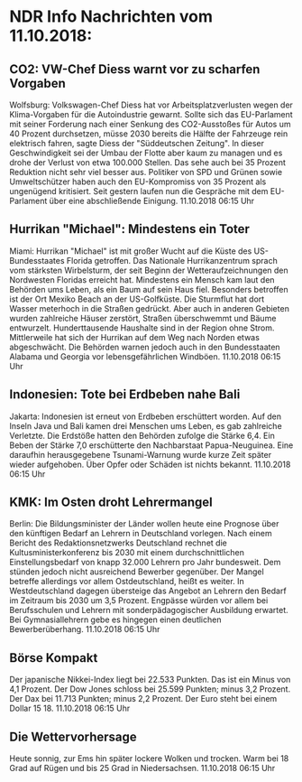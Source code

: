 # NDR Info Nachrichten vom 11.10.2018:


## CO2: VW-Chef Diess warnt vor zu scharfen Vorgaben
Wolfsburg: Volkswagen-Chef Diess hat vor Arbeitsplatzverlusten wegen der Klima-Vorgaben für die Autoindustrie gewarnt. Sollte sich das EU-Parlament mit seiner Forderung nach einer Senkung des CO2-Ausstoßes für Autos um 40 Prozent durchsetzen, müsse 2030 bereits die Hälfte der Fahrzeuge rein elektrisch fahren, sagte Diess der "Süddeutschen Zeitung". In dieser Geschwindigkeit sei der Umbau der Flotte aber kaum zu managen und es drohe der Verlust von etwa 100.000 Stellen. Das sehe auch bei 35 Prozent Reduktion nicht sehr viel besser aus. Politiker von SPD und Grünen sowie Umweltschützer haben auch den EU-Kompromiss von 35 Prozent als ungenügend kritisiert. Seit gestern laufen nun die Gespräche mit dem EU-Parlament über eine abschließende Einigung. 11.10.2018 06:15 Uhr 

## Hurrikan "Michael": Mindestens ein Toter
Miami:	Hurrikan "Michael" ist mit großer Wucht auf die Küste des US-Bundesstaates Florida getroffen. Das Nationale Hurrikanzentrum sprach vom stärksten Wirbelsturm, der seit Beginn der Wetteraufzeichnungen den Nordwesten Floridas erreicht hat. Mindestens ein Mensch kam laut den Behörden ums Leben, als ein Baum auf sein Haus fiel. Besonders betroffen ist der Ort Mexiko Beach an der US-Golfküste. Die Sturmflut hat dort Wasser meterhoch in die Straßen gedrückt. Aber auch in anderen Gebieten wurden zahlreiche Häuser zerstört, Straßen überschwemmt und Bäume entwurzelt. Hunderttausende Haushalte sind in der Region ohne Strom. Mittlerweile hat sich der Hurrikan auf dem Weg nach Norden etwas abgeschwächt. Die Behörden warnen jedoch auch in den Bundesstaaten Alabama und Georgia vor lebensgefährlichen Windböen. 11.10.2018 06:15 Uhr 

## Indonesien: Tote bei Erdbeben nahe Bali
Jakarta: Indonesien ist erneut von Erdbeben erschüttert worden. Auf den Inseln Java und Bali kamen drei Menschen ums Leben, es gab zahlreiche Verletzte. Die Erdstöße hatten den Behörden zufolge die Stärke 6,4. Ein Beben der Stärke 7,0 erschütterte den Nachbarstaat Papua-Neuguinea. Eine daraufhin herausgegebene Tsunami-Warnung wurde kurze Zeit später wieder aufgehoben. Über Opfer oder Schäden ist nichts bekannt. 11.10.2018 06:15 Uhr 

## KMK: Im Osten droht Lehrermangel
Berlin: Die Bildungsminister der Länder wollen heute eine Prognose über den künftigen Bedarf an Lehrern in Deutschland vorlegen. Nach einem Bericht des Redaktionsnetzwerks Deutschland rechnet die Kultusministerkonferenz bis 2030 mit einem durchschnittlichen Einstellungsbedarf von knapp 32.000 Lehrern pro Jahr bundesweit. Dem stünden jedoch nicht ausreichend Bewerber gegenüber. Der Mangel betreffe allerdings vor allem Ostdeutschland, heißt es weiter. In Westdeutschland dagegen übersteige das Angebot an Lehrern den Bedarf im Zeitraum bis 2030 um 3,5 Prozent. Engpässe würden vor allem bei Berufsschulen und Lehrern mit sonderpädagogischer Ausbildung erwartet. Bei Gymnasiallehrern gebe es hingegen einen deutlichen Bewerberüberhang. 11.10.2018 06:15 Uhr 

## Börse Kompakt
Der japanische Nikkei-Index liegt bei 22.533 Punkten. Das ist ein Minus von 4,1 Prozent. Der Dow Jones schloss bei 25.599 Punkten; minus 3,2 Prozent. Der Dax bei 11.713 Punkten; minus 2,2 Prozent. Der Euro steht bei einem Dollar 15 18. 11.10.2018 06:15 Uhr 

## Die Wettervorhersage
Heute sonnig, zur Ems hin später lockere Wolken und trocken. Warm bei 18 Grad auf Rügen und bis 25 Grad in Niedersachsen. 11.10.2018 06:15 Uhr 
